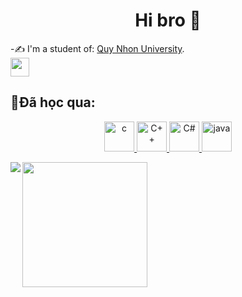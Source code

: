 <h1 align="center">Hi bro 🤠</h1>
<p align="center">
</p>

-✍ I'm a student of: [Quy Nhon University](https://www.qnu.edu.vn/).
<br/>
  <a align="left" href="https://www.facebook.com/cuongle1002">
  <img width=30px  src="https://img.icons8.com/?size=100&id=114441&format=png&color=000000" />
</a>
<br />

## 📗Đã học qua:
<p align="center">
  <a href= "https://vi.wikipedia.org/wiki/C_(ng%C3%B4n_ng%E1%BB%AF_l%E1%BA%ADp_tr%C3%ACnh)" >
    <img width="48" height="48" src="https://img.icons8.com/?size=100&id=shQTXiDQiQVR&format=png&color=000000" alt="c"/>
  </a>
  <a href="https://vi.wikipedia.org/wiki/C%2B%2B" >
    <img width="48" height="48" src="https://img.icons8.com/?size=100&id=40669&format=png&color=000000" alt="C++"/>
  </a>
  <a href="https://vi.wikipedia.org/wiki/C_Sharp_(ng%C3%B4n_ng%E1%BB%AF_l%E1%BA%ADp_tr%C3%ACnh)" >
    <img width="48" height="48" src="https://img.icons8.com/?size=100&id=55251&format=png&color=000000" alt="C#"/>
  </a>
  <a href="https://vi.wikipedia.org/wiki/Java_(ng%C3%B4n_ng%E1%BB%AF_l%E1%BA%ADp_tr%C3%ACnh)" >
    <img width="48" height="48" src="https://img.icons8.com/?size=100&id=46630&format=png&color=000000" alt="java"/>
  </a>
</p>
<a href="https://github.com/cuongle4399/github-readme-stats">
  <img height=200 align="center" src="https://github-readme-stats.vercel.app/api?username=cuongle4399&theme=buefy&show_icons=true"/>
</a>
<a href="https://github.com/cuongle4399/github-readme-stats">
  <img align="left" src="https://github-readme-stats.vercel.app/api/top-langs/?username=cuongle4399&theme=buefy" />
</a>





